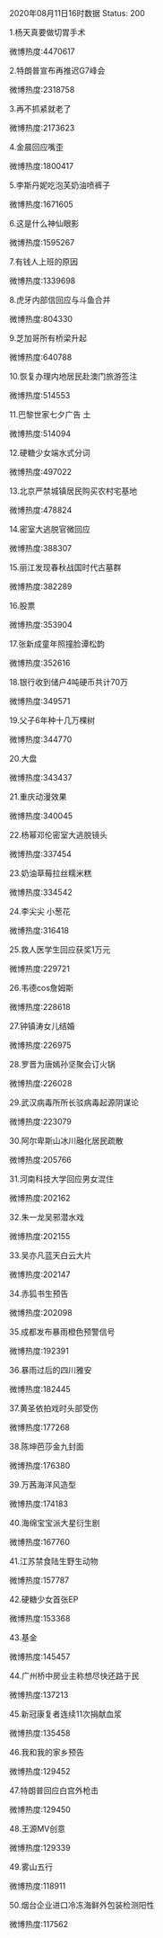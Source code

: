 2020年08月11日16时数据
Status: 200

1.杨天真要做切胃手术

微博热度:4470617

2.特朗普宣布再推迟G7峰会

微博热度:2318758

3.再不抓紧就老了

微博热度:2173623

4.金晨回应嘴歪

微博热度:1800417

5.李斯丹妮吃泡芙奶油喷裤子

微博热度:1671605

6.这是什么神仙眼影

微博热度:1595267

7.有钱人上班的原因

微博热度:1339698

8.虎牙内部信回应与斗鱼合并

微博热度:804330

9.芝加哥所有桥梁升起

微博热度:640788

10.恢复办理内地居民赴澳门旅游签注

微博热度:514553

11.巴黎世家七夕广告 土

微博热度:514094

12.硬糖少女端水式分词

微博热度:497022

13.北京严禁城镇居民购买农村宅基地

微博热度:478824

14.密室大逃脱官微回应

微博热度:388307

15.丽江发现春秋战国时代古墓群

微博热度:382289

16.股票

微博热度:353904

17.张新成童年照撞脸谭松韵

微博热度:352616

18.银行收到储户4吨硬币共计70万

微博热度:349571

19.父子6年种十几万棵树

微博热度:344770

20.大盘

微博热度:343437

21.重庆动漫效果

微博热度:340045

22.杨幂邓伦密室大逃脱镜头

微博热度:337454

23.奶油草莓拉丝糯米糕

微博热度:334542

24.李尖尖 小葱花

微博热度:316418

25.救人医学生回应获奖1万元

微博热度:229721

26.韦德cos詹姆斯

微博热度:228618

27.钟镇涛女儿结婚

微博热度:226975

28.罗晋为唐嫣孙坚聚会订火锅

微博热度:226028

29.武汉病毒所所长驳病毒起源阴谋论

微博热度:223079

30.阿尔卑斯山冰川融化居民疏散

微博热度:205766

31.河南科技大学回应男女混住

微博热度:202162

32.朱一龙吴邪潜水戏

微博热度:202155

33.吴亦凡蓝天白云大片

微博热度:202147

34.赤狐书生预告

微博热度:202098

35.成都发布暴雨橙色预警信号

微博热度:192391

36.暴雨过后的四川雅安

微博热度:182445

37.黄圣依拍戏时头部受伤

微博热度:177268

38.陈坤芭莎金九封面

微博热度:176380

39.万茜海洋风造型

微博热度:174183

40.海绵宝宝派大星衍生剧

微博热度:167760

41.江苏禁食陆生野生动物

微博热度:157787

42.硬糖少女首张EP

微博热度:153368

43.基金

微博热度:145457

44.广州桥中房业主称想尽快还路于民

微博热度:137213

45.新冠康复者连续11次捐献血浆

微博热度:135458

46.我和我的家乡预告

微博热度:129452

47.特朗普回应白宫外枪击

微博热度:129450

48.王源MV创意

微博热度:129339

49.雾山五行

微博热度:118911

50.烟台企业进口冷冻海鲜外包装检测阳性

微博热度:117562

